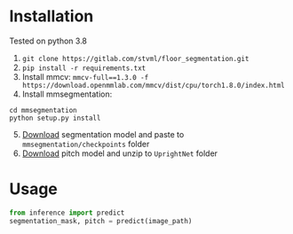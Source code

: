 # Installation
Tested on python 3.8
1) `git clone https://gitlab.com/stvml/floor_segmentation.git`
2) `pip install -r requirements.txt`
3) Install mmcv: `mmcv-full==1.3.0 -f https://download.openmmlab.com/mmcv/dist/cpu/torch1.8.0/index.html`
4) Install mmsegmentation: 
```shell
cd mmsegmentation
python setup.py install
```
5) [Download](https://github.com/SwinTransformer/storage/releases/download/v1.0.1/upernet_swin_tiny_patch4_window7_512x512.pth) segmentation model and paste to `mmsegmentation/checkpoints` folder
6) [Download](https://drive.google.com/file/d/1dlzzHxZeakkYSFfrWrO519Wc9W0GC2L_/view?usp=sharing) pitch model and unzip to `UprightNet` folder
# Usage
```python
from inference import predict
segmentation_mask, pitch = predict(image_path)
```
